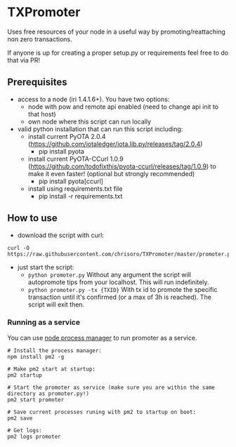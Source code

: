 # TXPromoter
Uses free resources of your node in a useful way by promoting/reattaching non zero transactions.

If anyone is up for creating a proper setup.py or requirements feel free to do that via PR!

## Prerequisites
* access to a node (iri 1.4.1.6+). You have two options:
	* node with pow and remote api enabled (need to change api init to that host)
	* own node where this script can run locally
* valid python installation that can run this script including:
	* install current PyOTA 2.0.4 (https://github.com/iotaledger/iota.lib.py/releases/tag/2.0.4)
	    * pip install pyota
    * install current PyOTA-CCurl 1.0.9 (https://github.com/todofixthis/pyota-ccurl/releases/tag/1.0.9) to make it even faster! (optional but strongly recommended)
        * pip install pyota[ccurl]
    * install using requirements.txt file
		* pip install -r requirements.txt

## How to use
* download the script with curl:
```
curl -O https://raw.githubusercontent.com/chrisoro/TXPromoter/master/promoter.py
```
* just start the script:
	* `python promoter.py` Without any argument the script will autopromote tips from your localhost. This will run indefinitely.
	* `python promoter.py -tx {TXID}` With tx id to promote the specific transaction until it's confirmed (or a max of 3h is reached). The script will exit then.


### Running as a service
You can use [node process manager](http://pm2.keymetrics.io/) to run promoter as a service.
```
# Install the process manager:
npm install pm2 -g

# Make pm2 start at startup:
pm2 startup

# Start the promoter as service (make sure you are within the same directory as promoter.py!)
pm2 start promoter

# Save current processes runing with pm2 to startup on boot:
pm2 save

# Get logs:
pm2 logs promoter
```
